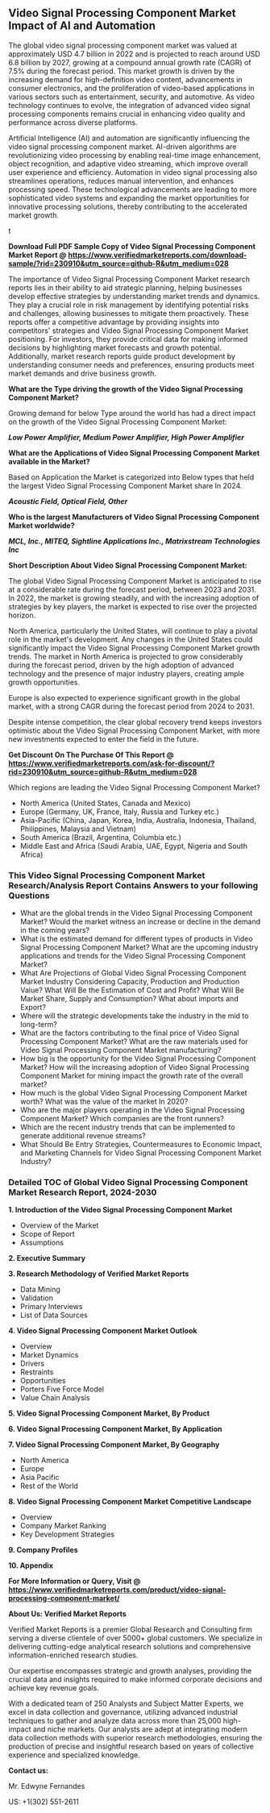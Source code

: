 <h2>Video Signal Processing Component Market Impact of AI and Automation</h2><p>The global video signal processing component market was valued at approximately USD 4.7 billion in 2022 and is projected to reach around USD 6.8 billion by 2027, growing at a compound annual growth rate (CAGR) of 7.5% during the forecast period. This market growth is driven by the increasing demand for high-definition video content, advancements in consumer electronics, and the proliferation of video-based applications in various sectors such as entertainment, security, and automotive. As video technology continues to evolve, the integration of advanced video signal processing components remains crucial in enhancing video quality and performance across diverse platforms.</p><p>Artificial Intelligence (AI) and automation are significantly influencing the video signal processing component market. AI-driven algorithms are revolutionizing video processing by enabling real-time image enhancement, object recognition, and adaptive video streaming, which improve overall user experience and efficiency. Automation in video signal processing also streamlines operations, reduces manual intervention, and enhances processing speed. These technological advancements are leading to more sophisticated video systems and expanding the market opportunities for innovative processing solutions, thereby contributing to the accelerated market growth.</p>t</p><p id="" class=""><strong>Download Full PDF Sample Copy of Video Signal Processing Component Market Report @ <a href="https://www.verifiedmarketreports.com/download-sample/?rid=230910&utm_source=github-R&utm_medium=028" target="_blank">https://www.verifiedmarketreports.com/download-sample/?rid=230910&utm_source=github-R&utm_medium=028</a></strong></p><p>The importance of&nbsp;Video Signal Processing Component Market research reports lies in their ability to aid strategic planning, helping businesses develop effective strategies by understanding market trends and dynamics. They play a crucial role in risk management by identifying potential risks and challenges, allowing businesses to mitigate them proactively. These reports offer a competitive advantage by providing insights into competitors' strategies and Video Signal Processing Component Market positioning. For investors, they provide critical data for making informed decisions by highlighting market forecasts and growth potential. Additionally, market research reports guide product development by understanding consumer needs and preferences, ensuring products meet market demands and drive business growth.</p><p><strong>What are the&nbsp;Type driving the growth of the Video Signal Processing Component Market?</strong></p><p id="" class="">Growing demand for below Type around the world has had a direct impact on the growth of the Video Signal Processing Component Market:</p><em><strong>Low Power Amplifier, Medium Power Amplifier, High Power Amplifier</strong></em></p><strong>What are the&nbsp;Applications&nbsp;of Video Signal Processing Component Market available in the Market?</strong></p><p id="" class="">Based on Application the Market is categorized into Below types that held the largest Video Signal Processing Component Market share In 2024.</p><em><strong>Acoustic Field, Optical Field, Other</strong></em></p><strong>Who is the largest Manufacturers of Video Signal Processing Component Market worldwide?</strong></p><p><em><strong>MCL, Inc., MITEQ, Sightline Applications Inc., Matrixstream Technologies Inc</strong></em></p><p id="" class=""><strong>Short Description About Video Signal Processing Component Market:</strong></p><p>The global Video Signal Processing Component Market is anticipated to rise at a considerable rate during the forecast period, between 2023 and 2031. In 2022, the market is growing steadily, and with the increasing adoption of strategies by key players, the market is expected to rise over the projected horizon.</p><p>North America, particularly the United States, will continue to play a pivotal role in the market's development. Any changes in the United States could significantly impact the Video Signal Processing Component Market growth trends. The market in North America is projected to grow considerably during the forecast period, driven by the high adoption of advanced technology and the presence of major industry players, creating ample growth opportunities.</p><p>Europe is also expected to experience significant growth in the global market, with a strong CAGR during the forecast period from 2024 to 2031.</p><p>Despite intense competition, the clear global recovery trend keeps investors optimistic about the Video Signal Processing Component Market, with more new investments expected to enter the field in the future.</p><p id="" class=""><strong>Get Discount On The Purchase Of This Report @ <a href="https://www.verifiedmarketreports.com/ask-for-discount/?rid=230910&utm_source=github-R&utm_medium=028" target="_blank">https://www.verifiedmarketreports.com/ask-for-discount/?rid=230910&utm_source=github-R&utm_medium=028</a></strong></p>Which regions are leading the Video Signal Processing Component Market?</p><ul><li>North America (United States, Canada and Mexico)</li><li>Europe (Germany, UK, France, Italy, Russia and Turkey etc.)</li><li>Asia-Pacific (China, Japan, Korea, India, Australia, Indonesia, Thailand, Philippines, Malaysia and Vietnam)</li><li>South America (Brazil, Argentina, Columbia etc.)</li><li>Middle East and Africa (Saudi Arabia, UAE, Egypt, Nigeria and South Africa)</li></ul><h3 id="" class="">This Video Signal Processing Component Market Research/Analysis Report Contains Answers to your following Questions</h3><ul><li>What are the global trends in the Video Signal Processing Component Market? Would the market witness an increase or decline in the demand in the coming years?</li><li>What is the estimated demand for different types of products in Video Signal Processing Component Market? What are the upcoming industry applications and trends for the Video Signal Processing Component Market?</li><li>What Are Projections of Global Video Signal Processing Component Market Industry Considering Capacity, Production and Production Value? What Will Be the Estimation of Cost and Profit? What Will Be Market Share, Supply and Consumption? What about imports and Export?</li><li>Where will the strategic developments take the industry in the mid to long-term?</li><li>What are the factors contributing to the final price of Video Signal Processing Component Market? What are the raw materials used for Video Signal Processing Component Market manufacturing?</li><li>How big is the opportunity for the Video Signal Processing Component Market? How will the increasing adoption of Video Signal Processing Component Market for mining impact the growth rate of the overall market?</li><li>How much is the global Video Signal Processing Component Market worth? What was the value of the market In 2020?</li><li>Who are the major players operating in the Video Signal Processing Component Market? Which companies are the front runners?</li><li>Which are the recent industry trends that can be implemented to generate additional revenue streams?</li><li>What Should Be Entry Strategies, Countermeasures to Economic Impact, and Marketing Channels for Video Signal Processing Component Market Industry?</li></ul><h3 id="" class="">Detailed TOC of Global Video Signal Processing Component Market Research Report, 2024-2030</h3><p id="" class=""><strong>1. Introduction of the Video Signal Processing Component Market</strong></p><ul><li>Overview of the Market</li><li>Scope of Report</li><li>Assumptions</li></ul><p id="" class=""><strong>2. Executive Summary</strong></p><p id="" class=""><strong>3. Research Methodology of Verified Market Reports</strong></p><ul><li>Data Mining</li><li>Validation</li><li>Primary Interviews</li><li>List of Data Sources</li></ul><p id="" class=""><strong>4. Video Signal Processing Component Market Outlook</strong></p><ul><li>Overview</li><li>Market Dynamics</li><li>Drivers</li><li>Restraints</li><li>Opportunities</li><li>Porters Five Force Model</li><li>Value Chain Analysis</li></ul><p id="" class=""><strong>5. Video Signal Processing Component Market, By Product</strong></p><p id="" class=""><strong>6. Video Signal Processing Component Market, By Application</strong></p><p id="" class=""><strong>7. Video Signal Processing Component Market, By Geography</strong></p><ul><li>North America</li><li>Europe</li><li>Asia Pacific</li><li>Rest of the World</li></ul><p id="" class=""><strong>8. Video Signal Processing Component Market Competitive Landscape</strong></p><ul><li>Overview</li><li>Company Market Ranking</li><li>Key Development Strategies</li></ul><p id="" class=""><strong>9. Company Profiles</strong></p><p id="" class=""><strong>10. Appendix</strong></p><p id="" class=""><strong>For More Information or Query, Visit @ <a href="https://www.verifiedmarketreports.com/product/video-signal-processing-component-market/" target="_blank">https://www.verifiedmarketreports.com/product/video-signal-processing-component-market/</a></strong></p><p id="" class=""><strong>About Us: Verified Market Reports</strong></p><p id="" class="">Verified Market Reports is a premier Global Research and Consulting firm serving a diverse clientele of over 5000+ global customers. We specialize in delivering cutting-edge analytical research solutions and comprehensive information-enriched research studies.</p><p id="" class="">Our expertise encompasses strategic and growth analyses, providing the crucial data and insights required to make informed corporate decisions and achieve key revenue goals.</p><p id="" class="">With a dedicated team of 250 Analysts and Subject Matter Experts, we excel in data collection and governance, utilizing advanced industrial techniques to gather and analyze data across more than 25,000 high-impact and niche markets. Our analysts are adept at integrating modern data collection methods with superior research methodologies, ensuring the production of precise and insightful research based on years of collective experience and specialized knowledge.</p><p id="" class=""><strong>Contact us:</strong></p><p id="" class="">Mr. Edwyne Fernandes</p><p id="" class="">US: +1(302) 551-2611</p>